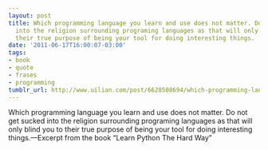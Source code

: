 ```yaml
---
layout: post
title: Which programming language you learn and use does not matter. Do not get sucked
  into the religion surrounding programing languages as that will only blind you to
  their true purpose of being your tool for doing interesting things.
date: '2011-06-17T16:00:07-03:00'
tags:
- book
- quote
- frases
- programming
tumblr_url: http://www.uilian.com/post/6628508694/which-programming-language-you-learn-and-use-does
---
```

Which programming language you learn and use does not matter. Do not get sucked into the religion surrounding programing languages as that will only blind you to their true purpose of being your tool for doing interesting things.—Excerpt from the book “Learn Python The Hard Way”

